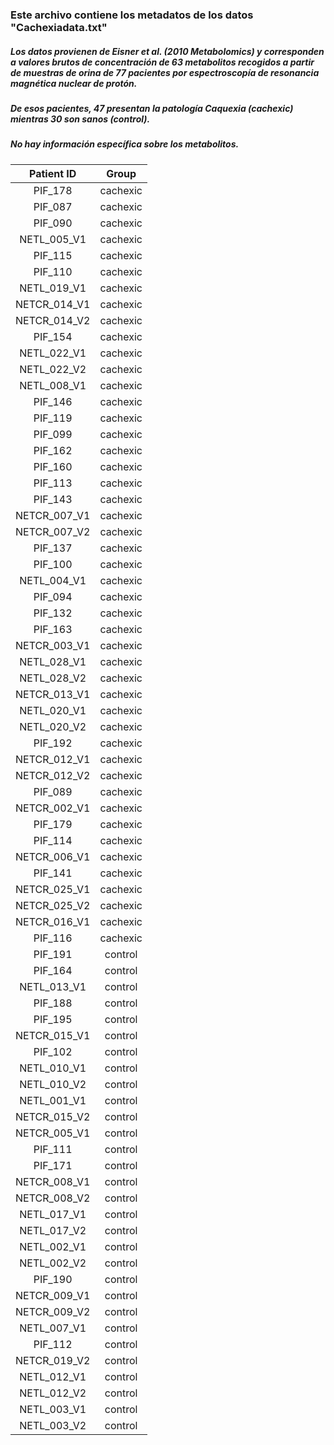 ### Este archivo contiene los metadatos de los datos "Cachexiadata.txt"
##### Los datos provienen de Eisner et al. (2010 Metabolomics) y corresponden a valores brutos de concentración de 63 metabolitos recogidos a partir de muestras de orina de 77 pacientes por espectroscopía de resonancia magnética nuclear de protón.
##### De esos pacientes, 47 presentan la patología Caquexia (cachexic) mientras 30 son sanos (control).
##### No hay información específica sobre los metabolitos.

|  Patient ID  |   Group  |
|:------------:|:--------:|
|      PIF_178 | cachexic |
|      PIF_087 | cachexic |
|      PIF_090 | cachexic |
|  NETL_005_V1 | cachexic |
|      PIF_115 | cachexic |
|      PIF_110 | cachexic |
|  NETL_019_V1 | cachexic |
| NETCR_014_V1 | cachexic |
| NETCR_014_V2 | cachexic |
|      PIF_154 | cachexic |
|  NETL_022_V1 | cachexic |
|  NETL_022_V2 | cachexic |
|  NETL_008_V1 | cachexic |
|      PIF_146 | cachexic |
|      PIF_119 | cachexic |
|      PIF_099 | cachexic |
|      PIF_162 | cachexic |
|      PIF_160 | cachexic |
|      PIF_113 | cachexic |
|      PIF_143 | cachexic |
| NETCR_007_V1 | cachexic |
| NETCR_007_V2 | cachexic |
|      PIF_137 | cachexic |
|      PIF_100 | cachexic |
|  NETL_004_V1 | cachexic |
|      PIF_094 | cachexic |
|      PIF_132 | cachexic |
|      PIF_163 | cachexic |
| NETCR_003_V1 | cachexic |
|  NETL_028_V1 | cachexic |
|  NETL_028_V2 | cachexic |
| NETCR_013_V1 | cachexic |
|  NETL_020_V1 | cachexic |
|  NETL_020_V2 | cachexic |
|      PIF_192 | cachexic |
| NETCR_012_V1 | cachexic |
| NETCR_012_V2 | cachexic |
|      PIF_089 | cachexic |
| NETCR_002_V1 | cachexic |
|      PIF_179 | cachexic |
|      PIF_114 | cachexic |
| NETCR_006_V1 | cachexic |
|      PIF_141 | cachexic |
| NETCR_025_V1 | cachexic |
| NETCR_025_V2 | cachexic |
| NETCR_016_V1 | cachexic |
|      PIF_116 | cachexic |
|      PIF_191 | control  |
|      PIF_164 | control  |
|  NETL_013_V1 | control  |
|      PIF_188 | control  |
|      PIF_195 | control  |
| NETCR_015_V1 | control  |
|      PIF_102 | control  |
|  NETL_010_V1 | control  |
|  NETL_010_V2 | control  |
|  NETL_001_V1 | control  |
| NETCR_015_V2 | control  |
| NETCR_005_V1 | control  |
|      PIF_111 | control  |
|      PIF_171 | control  |
| NETCR_008_V1 | control  |
| NETCR_008_V2 | control  |
|  NETL_017_V1 | control  |
|  NETL_017_V2 | control  |
|  NETL_002_V1 | control  |
|  NETL_002_V2 | control  |
|      PIF_190 | control  |
| NETCR_009_V1 | control  |
| NETCR_009_V2 | control  |
|  NETL_007_V1 | control  |
|      PIF_112 | control  |
| NETCR_019_V2 | control  |
|  NETL_012_V1 | control  |
|  NETL_012_V2 | control  |
|  NETL_003_V1 | control  |
|  NETL_003_V2 | control  |